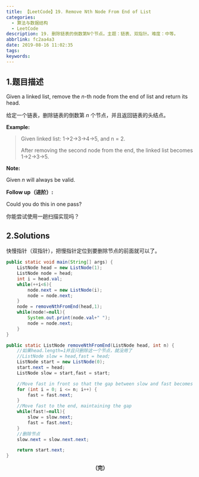 ```yaml
---
title: 【LeetCode】19. Remove Nth Node From End of List
categories:
  - 算法与数据结构
  - LeetCode
description: 19. 删除链表的倒数第N个节点。主题：链表、双指针。难度：中等。
abbrlink: fc2aa4a3
date: 2019-08-16 11:02:35
tags:
keywords:
---
```


## 1.题目描述

Given a linked list, remove the *n*-th node from the end of list and return its head.

给定一个链表，删除链表的倒数第 *n* 个节点，并且返回链表的头结点。

**Example:**

> Given linked list: 1->2->3->4->5, and n = 2.
>
> After removing the second node from the end, the linked list becomes 1->2->3->5.

**Note:**

Given *n* will always be valid.

**Follow up（进阶）:**

Could you do this in one pass?

你能尝试使用一趟扫描实现吗？

## 2.Solutions

快慢指针（双指针），把慢指针定位到要删除节点的前面就可以了。

~~~java
public static void main(String[] args) {
    ListNode head = new ListNode(1);
    ListNode node = head;
    int i = head.val;
    while(++i<6){
        node.next = new ListNode(i);
        node = node.next;
    }
    node = removeNthFromEnd(head,1);
    while(node!=null){
        System.out.print(node.val+" ");
        node = node.next;
    }
}

public static ListNode removeNthFromEnd(ListNode head, int n) {
    //如果head.length=1并且只删除这一个节点，就没用了
    //ListNode slow = head,fast = head;
    ListNode start = new ListNode(0);
    start.next = head;
    ListNode slow = start,fast = start;

    //Move fast in front so that the gap between slow and fast becomes n
    for (int i = 0; i <= n; i++) {
        fast = fast.next;
    }
    //Move fast to the end, maintaining the gap
    while(fast!=null){
        slow = slow.next;
        fast = fast.next;
    }
    //删除节点
    slow.next = slow.next.next;

    return start.next;
}
~~~

<center><font style="font-weight:bold">（完）</font></center>

